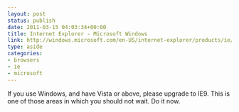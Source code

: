 ```yaml
---
layout: post
status: publish
date: 2011-03-15 04:03:34+00:00
title: Internet Explorer - Microsoft Windows
link: http://windows.microsoft.com/en-US/internet-explorer/products/ie/home
type: aside
categories:
- browsers
- ie
- microsoft
---
```


If you use Windows, and have Vista or above, please upgrade to IE9. This is one of those areas in which you should not wait. Do it now.
